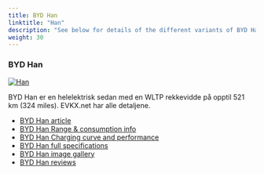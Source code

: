```yaml
---
title: BYD Han
linktitle: "Han"
description: "See below for details of the different variants of BYD Han"
weight: 30
---
```

### BYD Han

<a href="han/"><img src="https://media.evkx.net/multimedia/models/byd/han/han/main_1_st.jpg" class="img-fluid" alt="Han" ></a>

BYD Han er en helelektrisk sedan med en WLTP rekkevidde på opptil 521 km (324 miles). EVKX.net har alle detaljene. 

- [BYD Han article](han/)
- [BYD Han Range & consumption info](han/rangeandconsumption)
- [BYD Han Charging curve and performance](han/chargingcurve)
- [BYD Han full specifications](han/specifications)
- [BYD Han image gallery](han/gallery)
- [BYD Han reviews](han/reviews)

